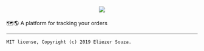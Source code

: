 <h1 align="center">
  <a href="https://github.com/eliezer-souza/locality"><img src="https://i.imgur.com/DbkX0Ml.jpg" /></a>
</h1>

🗺️🌎 A platform for tracking your orders

<hr />

`MIT license, Copyright (c) 2019 Eliezer Souza.`
